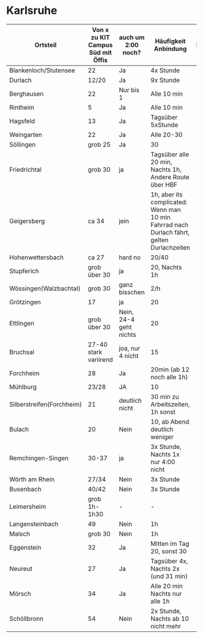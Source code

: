 # Karlsruhe

Ortsteil|Von x zu KIT Campus Süd mit Öffis|auch um 2:00 noch?|Häufigkeit Anbindung|Lebensmittelversorgung
-|-|-|-|-
Blankenloch/Stutensee|22|Ja|4x Stunde|
Durlach|12/20|Ja|9x Stunde|
Berghausen|22|Nur bis 1|Alle 10 min|
Rintheim|5|Ja| Alle 10 min|
Hagsfeld|13|Ja| Tagsüber 5xStunde|
Weingarten|22|Ja|Alle 20-30|
Söllingen|grob 25|Ja| 30|
Friedrichtal|grob 30|ja| Tagsüber alle 20 min, Nachts 1h, Andere Route über HBF|
Geigersberg|ca 34|jein| 1h, aber its complicated: Wenn man 10 min Fahrrad nach Durlach fährt, gelten Durlachzeiten|
Hohenwettersbach| ca 27| hard no | 20/40 |
Stupferich| grob über 30|ja| 20, Nachts 1h|
Wössingen(Walzbachtal)| grob 30| ganz bisschen|2/h|
Grötzingen|17|ja|20|
Ettlingen|grob über 30|Nein, 24-4 geht nichts| 20|
Bruchsal|27-40 stark variirend|joa, nur 4 nicht| 15|
Forchheim|28|Ja|20min (ab 12 noch alle 1h)|
Mühlburg|23/28|JA|10|
Silberstreifen(Forchheim)|21|deutlich nicht| 30 min zu Arbeitszeiten, 1h sonst|
Bulach|20|Nein|10, ab Abend deutlich weniger|
Remchingen-Singen|30-37|ja|3x Stunde, Nachts 1x nur 4:00 nicht|
Wörth am Rhein|27/34|Nein|3x Stunde|
Busenbach|40/42|Nein|3x Stunde|
Leimersheim|grob 1h-1h30|-|-|-
Langensteinbach|49|Nein|1h|
Malsch|grob 30|Nein|1h|
Eggenstein|32|Ja|Mitten im Tag 20, sonst 30|
Neureut|27|Ja|Tagsüber 4x, Nachts 2x (und 31 min)|
Mörsch|34|Ja| Alle 20 min Nachts nur alle 1h|
Schöllbronn|54|Nein| 2x Stunde, Nachts ab 10 nicht mehr|
